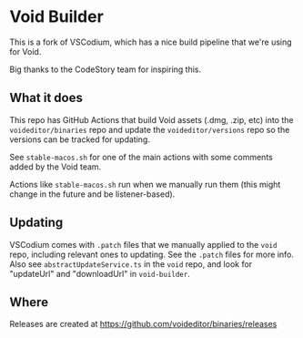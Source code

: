# Void Builder

This is a fork of VSCodium, which has a nice build pipeline that we're using for Void.

Big thanks to the CodeStory team for inspiring this.

## What it does

This repo has GitHub Actions that build Void assets (.dmg, .zip, etc) into the `voideditor/binaries` repo and update the `voideditor/versions` repo so the versions can be tracked for updating.

See `stable-macos.sh` for one of the main actions with some comments added by the Void team.

Actions like `stable-macos.sh` run when we manually run them (this might change in the future and be listener-based).

## Updating

VSCodium comes with `.patch` files that we manually applied to the `void` repo, including relevant ones to updating. See the `.patch` files for more info. Also see `abstractUpdateService.ts` in the `void` repo, and look for "updateUrl" and "downloadUrl" in `void-builder`.


## Where
Releases are created at https://github.com/voideditor/binaries/releases
